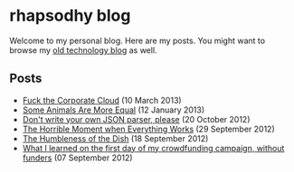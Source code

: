 rhapsodhy blog
==============

Welcome to my personal blog. Here are my posts. You might want to browse my [old
technology blog](https://rsdy.blogs.balabit.com/) as well.

Posts
-----
 * [Fuck the Corporate Cloud](http://rsdy.github.com/posts/fsck_the_police.html) (10 March 2013)
 * [Some Animals Are More Equal](http://rsdy.github.com/posts/cloud_computing.html) (12 January 2013)
 * [Don't write your own JSON parser, please](http://rsdy.github.com/posts/dont_write_your_json_parser_plz.html) (20 October 2012)
 * [The Horrible Moment when Everything Works](http://rsdy.github.com/posts/building_infrastructure.html) (29 September 2012)
 * [The Humbleness of the Dish](http://rsdy.github.com/posts/the_humbleness_of_the_dish.html) (18 September 2012)
 * [What I learned on the first day of my crowdfunding campaign, without funders](http://rsdy.github.com/posts/first_day_of_crowdfunding.html) (07 September 2012)
